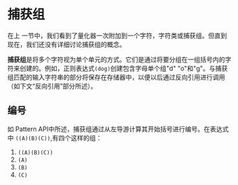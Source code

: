 # 捕获组
在上 一节中，我们看到了量化器一次附加到一个字符，字符类或捕获组。但直到现在，我们还没有详细讨论捕获组的概念。

**捕获组**是将多个字符视为单个单元的方式。它们是通过将要分组在一组括号内的字符来创建的。例如，正则表达式`(dog)`创建包含字母单个组"d" "o"和"g"。与捕获组匹配的输入字符串的部分将保存在存储器中，以便以后通过反向引用进行调用（如下文“反向引用”部分所述）。


## 编号

如 Pattern API中所述，捕获组通过从左导游计算其开始括号进行编号。在表达式中 `((A)(B)(C))`,有四个这样的组：

1. `((A)(B)(C))`
2. `(A)`
3. `(B)`
4. `(C)`
